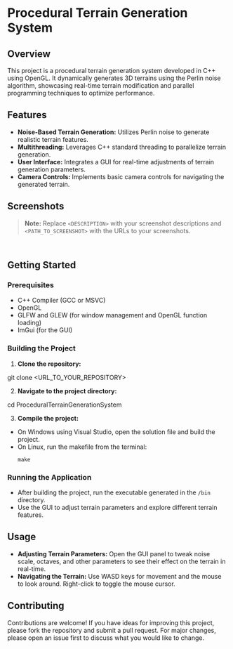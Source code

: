 # Procedural Terrain Generation System

## Overview

This project is a procedural terrain generation system developed in C++ using OpenGL. It dynamically generates 3D terrains using the Perlin noise algorithm, showcasing real-time terrain modification and parallel programming techniques to optimize performance.

## Features

- **Noise-Based Terrain Generation:** Utilizes Perlin noise to generate realistic terrain features.
- **Multithreading:** Leverages C++ standard threading to parallelize terrain generation.
- **User Interface:** Integrates a GUI for real-time adjustments of terrain generation parameters.
- **Camera Controls:** Implements basic camera controls for navigating the generated terrain.

## Screenshots

> **Note:** Replace `<DESCRIPTION>` with your screenshot descriptions and `<PATH_TO_SCREENSHOT>` with the URLs to your screenshots.

![<DESCRIPTION>](<PATH_TO_SCREENSHOT>)

![<DESCRIPTION>](<PATH_TO_SCREENSHOT>)

## Getting Started

### Prerequisites

- C++ Compiler (GCC or MSVC)
- OpenGL
- GLFW and GLEW (for window management and OpenGL function loading)
- ImGui (for the GUI)

### Building the Project

1. **Clone the repository:**

git clone <URL_TO_YOUR_REPOSITORY>

2. **Navigate to the project directory:**

cd ProceduralTerrainGenerationSystem

3. **Compile the project:**
- On Windows using Visual Studio, open the solution file and build the project.
- On Linux, run the makefile from the terminal:
  ```
  make
  ```

### Running the Application

- After building the project, run the executable generated in the `/bin` directory.
- Use the GUI to adjust terrain parameters and explore different terrain features.

## Usage

- **Adjusting Terrain Parameters:** Open the GUI panel to tweak noise scale, octaves, and other parameters to see their effect on the terrain in real-time.
- **Navigating the Terrain:** Use WASD keys for movement and the mouse to look around. Right-click to toggle the mouse cursor.

## Contributing

Contributions are welcome! If you have ideas for improving this project, please fork the repository and submit a pull request. For major changes, please open an issue first to discuss what you would like to change.